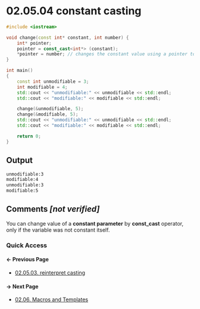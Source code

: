 # 02.05.04 constant casting

```cxx
#include <iostream>

void change(const int* constant, int number) {
    int* pointer;
    pointer = const_cast<int*> (constant);
    *pointer = number; // changes the constant value using a pointer to its memory address
}

int main()
{
    const int unmodifiable = 3;
    int modifiable = 4;
    std::cout << "unmodifiable:" << unmodifiable << std::endl;
    std::cout << "modifiable:" << modifiable << std::endl;

    change(&unmodifiable, 5);
    change(&modifiable, 5);
    std::cout << "unmodifiable:" << unmodifiable << std::endl;
    std::cout << "modifiable:" << modifiable << std::endl;

    return 0;
}

```

## Output

```txt
unmodifiable:3
modifiable:4
unmodifiable:3
modifiable:5
```

## Comments *[not verified]*

You can change value of a **constant parameter** by **const_cast** operator,
only if the variable was not constant itself.

### Quick Access

<div class="previous_page pagination">

#### &#8592; Previous Page

* [02.05.03. reinterpret casting](./../../02.object_oriented/05.casting/03.reinterpret.md)

</div>
<div class="next_page pagination">

#### &#8594; Next Page

* [02.06. Macros and Templates](./../../02.object_oriented/06.templates/README.md)

</div>
